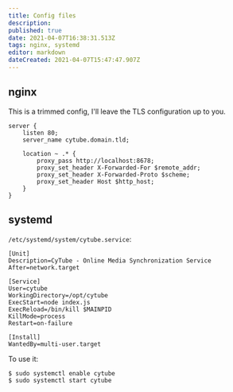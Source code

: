 ```yaml
---
title: Config files
description: 
published: true
date: 2021-04-07T16:38:31.513Z
tags: nginx, systemd
editor: markdown
dateCreated: 2021-04-07T15:47:47.907Z
---
```


## nginx

This is a trimmed config, I'll leave the TLS configuration up to you.

```nginx
server {
    listen 80;
    server_name cytube.domain.tld;
    
    location ~ .* {
        proxy_pass http://localhost:8678;
        proxy_set_header X-Forwarded-For $remote_addr;
        proxy_set_header X-Forwarded-Proto $scheme;
        proxy_set_header Host $http_host;
    }
}
```

## systemd

`/etc/systemd/system/cytube.service`:

```
[Unit]
Description=CyTube - Online Media Synchronization Service
After=network.target

[Service]
User=cytube
WorkingDirectory=/opt/cytube
ExecStart=node index.js
ExecReload=/bin/kill $MAINPID
KillMode=process
Restart=on-failure

[Install]
WantedBy=multi-user.target
```

To use it:

```
$ sudo systemctl enable cytube
$ sudo systemctl start cytube
```